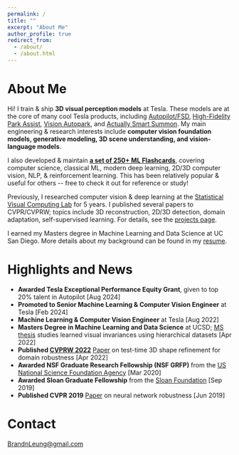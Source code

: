 ```yaml
---
permalink: /
title: ""
excerpt: "About Me"
author_profile: true
redirect_from: 
  - /about/
  - /about.html
---
```


About Me
======

Hi! I train & ship **3D visual perception models** at Tesla. These models are at the core of many cool Tesla products, including [Autopilot/FSD](https://www.tesla.com/autopilot), [High-Fidelity Park Assist](https://x.com/Tesla/status/1743701415208403092), [Vision Autopark](https://www.tesla.com/ownersmanual/model3/en_us/GUID-0C763E08-D0B8-4404-8180-1054F635C08C.html), and [Actually Smart Summon](https://x.com/Tesla/status/1838182067269497140). My main engineering & research interests include **computer vision foundation models, generative modeling, 3D scene understanding, and vision-language models**.

I also developed & maintain **[a set of 250+ ML Flashcards](https://github.com/b7leung/MLE-Flashcards)**, covering computer science, classical ML, modern deep learning, 2D/3D computer vision, NLP, & reinforcement learning. This has been relatively popular & useful for others -- free to check it out for reference or study!

Previously, I researched computer vision & deep learning at the [Statistical Visual Computing Lab](http://www.svcl.ucsd.edu/) for 5 years. I published several papers to CVPR/CVPRW; topics include 3D reconstruction, 2D/3D detection, domain adaptation, self-supervised learning. For details, see the [projects page](https://b7leung.github.io/projects/).

I earned my Masters degree in Machine Learning and Data Science at UC San Diego. More details about my background can be found in my [resume](https://b7leung.github.io/files/Resume_Brandon_Leung.pdf).

Highlights and News
======
  * **Awarded Tesla Exceptional Performance Equity Grant**, given to top 20% talent in Autopilot [Aug 2024]
  * **Promoted to Senior Machine Learning & Computer Vision Engineer** at Tesla [Feb 2024]
  * **Machine Learning & Computer Vision Engineer** at Tesla [Aug 2022]
  * **Masters Degree in Machine Learning and Data Science** at UCSD; [MS thesis](http://www.svcl.ucsd.edu/projects/3d_odds/Brandon_Leung_MS_Thesis.pdf) studies learned visual invariances using hierarchical datasets [Apr 2022]
  * **Published [CVPRW 2022](https://sites.google.com/view/l3d-ivu/)** [Paper](http://www.svcl.ucsd.edu/projects/OOWL/CVPRW2022_REFINE/REFINE.pdf) on test-time 3D shape refinement for domain robustness [Apr 2022] 
  * **Awarded NSF Graduate Research Fellowship (NSF GRFP)** from the [US National Science Foundation Agency](https://www.nsfgrfp.org/) [Mar 2020]
  * **Awarded Sloan Graduate Fellowship** from the [Sloan Foundation](https://sloan.org/) [Sep 2019]
  * **Published CVPR 2019** [Paper](https://openaccess.thecvf.com/content_CVPR_2019/papers/Ho_Catastrophic_Childs_Play_Easy_to_Perform_Hard_to_Defend_Adversarial_CVPR_2019_paper.pdf) on neural network robustness [Jun 2019]

Contact
======
BrandnLeung@gmail.com

